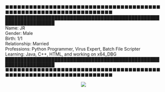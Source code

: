■■■■■■■■■■■■■■■■■■■■■■■■■■■■■■■■■■■■■■■■■■■■■■■■■■■■■■■■■■■■■■■■■■    
██████████████████████████████████████████████████████████████████   
Name: JR   
Gender: Male   
Birth: 1/1   
Relationship: Married   
Professions: Python Programmer, Virus Expert, Batch File Scripter     
Learning: Java, C++, HTML, and working on x64_DBG   
██████████████████████████████████████████████████████████████████
■■■■■■■■■■■■■■■■■■■■■■■■■■■■■■■■■■■■■■■■■■■■■■■■■■■■■■■■■■■■■■■■■■    
   
      
         
<p align="center">  
<img src="https://media.wired.com/photos/5941ec70303b001e66c2e249/191:100/w_1280,c_limit/1O4Hzri-UAW0vWWODjrdfmQ.gif">
</p>





<!--
**Jr24x/Jr24x** is a ✨ _special_ ✨ repository because its `README.md` (this file) appears on your GitHub profile.

